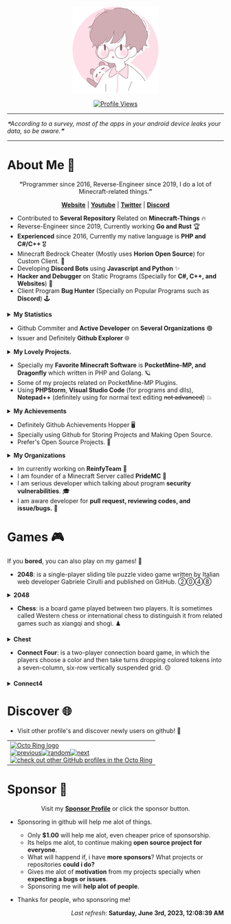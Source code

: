<p align="center"><a href="https://github.com/xqwtxon"><img src="https://github.com/xqwtxon/xqwtxon/blob/profile/circle_icon.png"></a></p>

<p align="center"><a href="https://github.com/xqwtxon"><img src="https://komarev.com/ghpvc/?username=xqwtxon&style=for-the-badge&color=brightgreen&label=Profile+Views" alt="Profile Views"></a></p>
<hr>

<!--STARTS_HERE_QUOTE_README-->
<i>❝According to a survey, most of the apps in your android device leaks your data, so be aware.❞</i>
<!--ENDS_HERE_QUOTE_README-->

<hr>

# About Me 👋
<p align="center"><b>“</b>Programmer since 2016, Reverse-Engineer since 2019, I do a lot of Minecraft-related things.<b>”</b></p>
<p align="center"><b><a href="https://xqwtxon.ml/" alt="My Website and Blogs">Website</a></b> | <b><a href="https://xqwtxon.cf/?p=youtube" alt="My Youtube Channel">Youtube</a></b> | <b><a href="https://xqwtxon.cf/?p=twitter" alt="twitter">Twitter</a></b> | <b><a href="https://xqwtxon.cf/?p=discord" alt="My Discord Account">Discord</a></b></p>

- Contributed to **Several Repository** Related on **Minecraft-Things** 🔥
- Reverse-Engineer since 2019, Currently working **Go and Rust** 🏆
- **Experienced** since 2016, Currently my native language is **PHP and C#/C++** 🎖
- Minecraft Bedrock Cheater (Mostly uses **Horion Open Source**) for Custom Client. 🏓
- Developing **Discord Bots** using **Javascript and Python** ✨
- **Hacker and Debugger** on Static Programs (Specially for **C#, C++, and Websites**) 🎯
- Client Program **Bug Hunter** (Specially on Popular Programs such as **Discord**) 🕹

<details>
   <summary><b>My Statistics</b></summary>

   ## Github Statistics
   [![](https://github-readme-stats.vercel.app/api?username=xqwtxon&count_private=true&show_icons=true)](https://github.com/xqwtxon)
   [![](https://github.com/xqwtxon/xqwtxon/blob/profile/generated/overview.svg)](https://github.com/xqwtxon)
   ## Top Languages
   [![](https://github.com/xqwtxon/xqwtxon/blob/profile/generated/languages.svg)](https://github.com/xqwtxon)
   [![](https://github-readme-stats-eight-theta.vercel.app/api/top-langs/?username=xqwtxon&layout=compact&langs_count=20&hide_border=true&hide=css,html)](https://github.com/xqwtxon)
   [![](https://github-readme-stats.vercel.app/api/top-langs/?username=xqwtxon&layout=compact&langs_count=10)](https://github.com/xqwtxon)
   ## My Trophy
   [![](https://github-profile-trophy.vercel.app/?username=xqwtxon&column=-1)](https://github.com/xqwtxon)
   ## Wakatime
   [![](https://github-readme-stats.vercel.app/api/wakatime?username=xqwtxon)](https://github.com/xqwtxon)
   ## Streak
   [![](https://github-readme-streak-stats.herokuapp.com/?user=xqwtxon)](https:/github.com/xqwtxon)
   ## Metrics
   [![](https://github.com/xqwtxon/xqwtxon/blob/profile/github-metrics.svg)](https://github.com/xqwtxon)
   ## Discord Status
   [![](https://lanyard.cnrad.dev/api/975611185418371072?idle_message=Probably+Sleeping...)](https://discord.com/users/975611185418371072)
   ## Spotify Status
   [![](https://spotify-github-profile.vercel.app/api/view?uid=314pxd4hm2ciabk647tkanhdjisi&cover_image=true&theme=default&bar_color=53b14f&bar_color_cover=false)](https://spotify-github-profile.vercel.app/api/view?uid=314pxd4hm2ciabk647tkanhdjisi&redirect=true)
   ## Github Contribution Graph
   [![](https://github.com/xqwtxon/xqwtxon/blob/profile/github-contribution-grid-snake.svg)](https://github.com/xqwtxon)
   [![](https://activity-graph.herokuapp.com/graph?username=xqwtxon&theme=github)](https://github.com/xqwtxon)
   [![](https://github.com/xqwtxon/xqwtxon/blob/profile/profile-3d-contrib/profile-season-animate.svg)](https://github.com/xqwtxon)
</details>

- Github Commiter and **Active Developer** on **Several Organizations** 🟢
- Issuer and Definitely **Github Explorer** 🌐

<details>
   <summary><b>My Lovely Projects.</b></summary>

   ## Favorate Projects
   [![](https://github-readme-stats.vercel.app/api/pin/?username=ReinfyTeam&repo=ProfanityFilter&show_owner=true)](https://github.com/ReinfyTeam/ProfanityFilter)
   [![](https://github-readme-stats.vercel.app/api/pin/?username=ReinfyTeam&repo=ReinfyBot&show_owner=true)](https://github.com/ReinfyTeam/ReinfyBot)
   [![](https://github-readme-stats.vercel.app/api/pin/?username=xqwtxon&repo=Terroror.js&show_owner=true)](https://github.com/xqwtxon/Terroror.js)
   [![](https://github-readme-stats.vercel.app/api/pin/?username=xqwtxon&repo=QwertyClicker&show_owner=true)](https://github.com/xqwtxon/QwertyClicker)
   [![](https://github-readme-stats.vercel.app/api/pin/?username=PrideMC&repo=Minetrack&show_owner=true)](https://github.com/PrideMC/Minetrack)
   [![](https://github-readme-stats.vercel.app/api/pin/?username=xqwtxon&repo=CLI&show_owner=true)](https://github.com/xqwtxon/CLI)
   [![](https://github-readme-stats.vercel.app/api/pin/?username=xqwtxon&repo=CLI.sh&show_owner=true)](https://github.com/xqwtxon/CLI.sh)
   [![](https://github-readme-stats.vercel.app/api/pin/?username=xqwtxon&repo=Logger&show_owner=true)](https://github.com/xqwtxon/Logger)
   [![](https://github-readme-stats.vercel.app/api/pin/?username=xqwtxon&repo=wlk&show_owner=true)](https://github.com/xqwtxon/wlk)

</details>

- Specially my **Favorite Minecraft Software** is **PocketMine-MP, and Dragonfly** which written in PHP and Golang. 🪐
- Some of my projects related on PocketMine-MP Plugins.
- Using **PHPStorm**, **Visual Studio Code** (for programs and dlls), **Notepad++** (definitely using for normal text editing ~~not advanced~~) 💥

<details>
    <summary><b>My Achievements</b></summary>

   ## Github Achievements
   | Name | Date | Tier | Icon | Status |
   |------|------|----------|---------|---------|
   | [YOLO](https://github.com/xqwtxon?achievement=yolo&tab=achievements) |`Jul 19`|   **100%**   |   ![](https://github.githubassets.com/images/modules/profile/achievements/yolo-default.png)      |    ✔  |
   |  [Pull Shark](https://github.com/xqwtxon?achievement=pull-shark&tab=achievements)    |  `May 14`    |  **x2** | ![](https://github.githubassets.com/images/modules/profile/achievements/pull-shark-default.png)       |     ✔    |
   |   [QuickDraw](https://github.com/xqwtxon?achievement=quickdraw&tab=achievements)   |   `Apr 13`  |     **100%**     |    ![](https://github.githubassets.com/images/modules/profile/achievements/quickdraw-default.png)     |   ✔      |
   | [Pair Extraordinaire](https://github.com/xqwtxon?achievement=pair-extraordinaire&tab=achievements) | `Aug 5` | **x1** | ![](https://github.githubassets.com/images/modules/profile/achievements/pair-extraordinaire-default.png) | ✔ |
   | [Galaxy Brain](https://github.com/xqwtxon?achievement=galaxy-brain&tab=achievements) | `Aug 5` | **x3** | ![](https://github.githubassets.com/images/modules/profile/achievements/galaxy-brain-default.png) | ✔ |

</details>

- Definitely Github Achievements Hopper 🖥
- Specially using Github for Storing Projects and Making Open Source.
- Prefer's Open Source Projects. 💖

<details>
    <summary><b>My Organizations</b></summary>

  ## Organizations
  | Name | Date | Status | Logo | Rank |
  |------|------|--------|---------|------|
  |[`@ReinfyTeam`](https://github.com/ReinfyTeam)|`Jul 17`|✔|![](https://avatars.githubusercontent.com/u/109064156?s=200&v=4)|Owner|
  |[`@PrideMC`](https://github.com/PrideMC)|`Feb 12`|✔|![](https://avatars.githubusercontent.com/u/100106234?s=200&v=4)|Founder|
  |[`@Minco-Inc`](https://github.com/Minco-Inc)|`Apr 17`|✔|![](https://avatars.githubusercontent.com/u/93022369?s=200&v=4)|Member|
  |[`@xqwtxon-pm-pl`](https://github.com/xqwtxon-pm-pl)|`Sept 4`|✔|![](https://avatars.githubusercontent.com/u/112790582?s=200&v=4)|Founder
  |[`@sjtwp`](https://github.com/sjtwp)|`Oct 8`|✔|![](https://avatars.githubusercontent.com/u/115359241?s=200&v=4)|Founder

</details>

- Im currently working on **ReinfyTeam** 💼
- I am founder of a Minecraft Server called **PrideMC** 👑
- I am serious developer which talking about program **security vulnerabilities**. 🎓
- I am aware developer for **pull request, reviewing codes, and issue/bugs.** 🎩

# Games 🎮
If you **bored**, you can also play on my games! 🥱
- **2048**: is a single-player sliding tile puzzle video game written by Italian web developer Gabriele Cirulli and published on GitHub. ②⓪④⑧
<details>
    <summary><b>2048</b></summary>
    

  ## 2048
  - **Game in progress. This is a public game of 2048. Anyone can play.** <br>
  - **It's your turn, click on a button below the board!** <br>

  <!-- 2048GameBoard -->
  <img src="https://github.com/xqwtxon/xqwtxon/blob/profile/Data/gameboard.png" width="500"/>
  <!-- 2048GameBoard -->

  <!-- 2048GameActions -->
  <a href="https://github.com/xqwtxon/xqwtxon/issues/new?title=2048|slideUp&body=Just+push+'Submit+new+issue'.+You+don't+need+to+do+anything+else."> <img src="https://github.com/xqwtxon/xqwtxon/blob/profile/Assets/slideUp.png"/> </a> <a href="https://github.com/xqwtxon/xqwtxon/issues/new?title=2048|slideDown&body=Just+push+'Submit+new+issue'.+You+don't+need+to+do+anything+else."> <img src="https://github.com/xqwtxon/xqwtxon/blob/profile/Assets/slideDown.png"/> </a> <a href="https://github.com/xqwtxon/xqwtxon/issues/new?title=2048|slideLeft&body=Just+push+'Submit+new+issue'.+You+don't+need+to+do+anything+else."> <img src="https://github.com/xqwtxon/xqwtxon/blob/profile/Assets/slideLeft.png"/> </a> <a href="https://github.com/xqwtxon/xqwtxon/issues/new?title=2048|slideRight&body=Just+push+'Submit+new+issue'.+You+don't+need+to+do+anything+else."> <img src="https://github.com/xqwtxon/xqwtxon/blob/profile/Assets/slideRight.png"/> </a>
  <!-- 2048GameActions -->

  ## 2048 Leaderboard

  <!-- 2048Ranking -->
| Players | Actions |
|---------------|:---------:|
| [@xqwtxon](https://github.com/xqwtxon) | 2 |
| [@Phqzing](https://github.com/Phqzing) | 1 |
<!-- 2048Ranking -->

</details>

- **Chess**: is a board game played between two players. It is sometimes called Western chess or international chess to distinguish it from related games such as xiangqi and shogi. ♟️

<details>
   <summary><b>Chest</b></summary>

   ## Chess
   - It's your turn to play! Move a <!-- BEGIN TURN -->white<!-- END TURN --> piece.
      - This is an open chess tournament where ANYONE can play. That's the fun part.  
  
<!-- BEGIN CHESS BOARD -->
|   | A | B | C | D | E | F | G | H |   |
|---|:-:|:-:|:-:|:-:|:-:|:-:|:-:|:-:|:-:|
| **8** | <img src="img/black/rook.png" width=50px> | <img src="img/black/knight.png" width=50px> | <img src="img/black/bishop.png" width=50px> | <img src="img/black/queen.png" width=50px> | <img src="img/black/king.png" width=50px> | <img src="img/black/bishop.png" width=50px> | <img src="img/black/knight.png" width=50px> | <img src="img/black/rook.png" width=50px> | **8** |
| **7** | <img src="img/black/pawn.png" width=50px> | <img src="img/black/pawn.png" width=50px> | <img src="img/black/pawn.png" width=50px> | <img src="img/black/pawn.png" width=50px> | <img src="img/black/pawn.png" width=50px> | <img src="img/black/pawn.png" width=50px> | <img src="img/black/pawn.png" width=50px> | <img src="img/black/pawn.png" width=50px> | **7** |
| **6** | <img src="img/blank.png" width=50px> | <img src="img/blank.png" width=50px> | <img src="img/blank.png" width=50px> | <img src="img/blank.png" width=50px> | <img src="img/blank.png" width=50px> | <img src="img/blank.png" width=50px> | <img src="img/blank.png" width=50px> | <img src="img/blank.png" width=50px> | **6** |
| **5** | <img src="img/blank.png" width=50px> | <img src="img/blank.png" width=50px> | <img src="img/blank.png" width=50px> | <img src="img/blank.png" width=50px> | <img src="img/blank.png" width=50px> | <img src="img/blank.png" width=50px> | <img src="img/blank.png" width=50px> | <img src="img/blank.png" width=50px> | **5** |
| **4** | <img src="img/blank.png" width=50px> | <img src="img/blank.png" width=50px> | <img src="img/blank.png" width=50px> | <img src="img/blank.png" width=50px> | <img src="img/blank.png" width=50px> | <img src="img/blank.png" width=50px> | <img src="img/blank.png" width=50px> | <img src="img/blank.png" width=50px> | **4** |
| **3** | <img src="img/blank.png" width=50px> | <img src="img/blank.png" width=50px> | <img src="img/blank.png" width=50px> | <img src="img/blank.png" width=50px> | <img src="img/blank.png" width=50px> | <img src="img/blank.png" width=50px> | <img src="img/blank.png" width=50px> | <img src="img/blank.png" width=50px> | **3** |
| **2** | <img src="img/white/pawn.png" width=50px> | <img src="img/white/pawn.png" width=50px> | <img src="img/white/pawn.png" width=50px> | <img src="img/white/pawn.png" width=50px> | <img src="img/white/pawn.png" width=50px> | <img src="img/white/pawn.png" width=50px> | <img src="img/white/pawn.png" width=50px> | <img src="img/white/pawn.png" width=50px> | **2** |
| **1** | <img src="img/white/rook.png" width=50px> | <img src="img/white/knight.png" width=50px> | <img src="img/white/bishop.png" width=50px> | <img src="img/white/queen.png" width=50px> | <img src="img/white/king.png" width=50px> | <img src="img/white/bishop.png" width=50px> | <img src="img/white/knight.png" width=50px> | <img src="img/white/rook.png" width=50px> | **1** |
|   | **A** | **B** | **C** | **D** | **E** | **F** | **G** | **H** |   |
<!-- END CHESS BOARD -->

   - **It's your turn to move! Choose one from the following table**
<!-- BEGIN MOVES LIST -->
|  FROM  | TO (Just click a link!) |
| :----: | :---------------------- |
| **A2** | [A3](https://github.com/xqwtxon/xqwtxon/issues/new?body=Please+do+not+change+the+title.+Just+click+%22Submit+new+issue%22.+You+don%27t+need+to+do+anything+else+%3AD&title=Chess%3A+Move+A2+to+A3), [A4](https://github.com/xqwtxon/xqwtxon/issues/new?body=Please+do+not+change+the+title.+Just+click+%22Submit+new+issue%22.+You+don%27t+need+to+do+anything+else+%3AD&title=Chess%3A+Move+A2+to+A4) |
| **B1** | [A3](https://github.com/xqwtxon/xqwtxon/issues/new?body=Please+do+not+change+the+title.+Just+click+%22Submit+new+issue%22.+You+don%27t+need+to+do+anything+else+%3AD&title=Chess%3A+Move+B1+to+A3), [C3](https://github.com/xqwtxon/xqwtxon/issues/new?body=Please+do+not+change+the+title.+Just+click+%22Submit+new+issue%22.+You+don%27t+need+to+do+anything+else+%3AD&title=Chess%3A+Move+B1+to+C3) |
| **B2** | [B3](https://github.com/xqwtxon/xqwtxon/issues/new?body=Please+do+not+change+the+title.+Just+click+%22Submit+new+issue%22.+You+don%27t+need+to+do+anything+else+%3AD&title=Chess%3A+Move+B2+to+B3), [B4](https://github.com/xqwtxon/xqwtxon/issues/new?body=Please+do+not+change+the+title.+Just+click+%22Submit+new+issue%22.+You+don%27t+need+to+do+anything+else+%3AD&title=Chess%3A+Move+B2+to+B4) |
| **C2** | [C3](https://github.com/xqwtxon/xqwtxon/issues/new?body=Please+do+not+change+the+title.+Just+click+%22Submit+new+issue%22.+You+don%27t+need+to+do+anything+else+%3AD&title=Chess%3A+Move+C2+to+C3), [C4](https://github.com/xqwtxon/xqwtxon/issues/new?body=Please+do+not+change+the+title.+Just+click+%22Submit+new+issue%22.+You+don%27t+need+to+do+anything+else+%3AD&title=Chess%3A+Move+C2+to+C4) |
| **D2** | [D3](https://github.com/xqwtxon/xqwtxon/issues/new?body=Please+do+not+change+the+title.+Just+click+%22Submit+new+issue%22.+You+don%27t+need+to+do+anything+else+%3AD&title=Chess%3A+Move+D2+to+D3), [D4](https://github.com/xqwtxon/xqwtxon/issues/new?body=Please+do+not+change+the+title.+Just+click+%22Submit+new+issue%22.+You+don%27t+need+to+do+anything+else+%3AD&title=Chess%3A+Move+D2+to+D4) |
| **E2** | [E3](https://github.com/xqwtxon/xqwtxon/issues/new?body=Please+do+not+change+the+title.+Just+click+%22Submit+new+issue%22.+You+don%27t+need+to+do+anything+else+%3AD&title=Chess%3A+Move+E2+to+E3), [E4](https://github.com/xqwtxon/xqwtxon/issues/new?body=Please+do+not+change+the+title.+Just+click+%22Submit+new+issue%22.+You+don%27t+need+to+do+anything+else+%3AD&title=Chess%3A+Move+E2+to+E4) |
| **F2** | [F3](https://github.com/xqwtxon/xqwtxon/issues/new?body=Please+do+not+change+the+title.+Just+click+%22Submit+new+issue%22.+You+don%27t+need+to+do+anything+else+%3AD&title=Chess%3A+Move+F2+to+F3), [F4](https://github.com/xqwtxon/xqwtxon/issues/new?body=Please+do+not+change+the+title.+Just+click+%22Submit+new+issue%22.+You+don%27t+need+to+do+anything+else+%3AD&title=Chess%3A+Move+F2+to+F4) |
| **G1** | [F3](https://github.com/xqwtxon/xqwtxon/issues/new?body=Please+do+not+change+the+title.+Just+click+%22Submit+new+issue%22.+You+don%27t+need+to+do+anything+else+%3AD&title=Chess%3A+Move+G1+to+F3), [H3](https://github.com/xqwtxon/xqwtxon/issues/new?body=Please+do+not+change+the+title.+Just+click+%22Submit+new+issue%22.+You+don%27t+need+to+do+anything+else+%3AD&title=Chess%3A+Move+G1+to+H3) |
| **G2** | [G3](https://github.com/xqwtxon/xqwtxon/issues/new?body=Please+do+not+change+the+title.+Just+click+%22Submit+new+issue%22.+You+don%27t+need+to+do+anything+else+%3AD&title=Chess%3A+Move+G2+to+G3), [G4](https://github.com/xqwtxon/xqwtxon/issues/new?body=Please+do+not+change+the+title.+Just+click+%22Submit+new+issue%22.+You+don%27t+need+to+do+anything+else+%3AD&title=Chess%3A+Move+G2+to+G4) |
| **H2** | [H3](https://github.com/xqwtxon/xqwtxon/issues/new?body=Please+do+not+change+the+title.+Just+click+%22Submit+new+issue%22.+You+don%27t+need+to+do+anything+else+%3AD&title=Chess%3A+Move+H2+to+H3), [H4](https://github.com/xqwtxon/xqwtxon/issues/new?body=Please+do+not+change+the+title.+Just+click+%22Submit+new+issue%22.+You+don%27t+need+to+do+anything+else+%3AD&title=Chess%3A+Move+H2+to+H4) |
<!-- END MOVES LIST -->

   ### Leaderboard
<!-- BEGIN LAST MOVES -->

| Move | Author |
| :--: | :----- |
| `Start game` | [ @xqwtxon](https://github.com/xqwtxon) |

<!-- END LAST MOVES -->

<!-- BEGIN TOP MOVES -->

| Total moves |  User  |
| :---------: | :----- |

<!-- END TOP MOVES -->

</details>

- **Connect Four**: is a two-player connection board game, in which the players choose a color and then take turns dropping colored tokens into a seven-column, six-row vertically suspended grid. 🟡

<details>
  <summary><b>Connect4</b></summary>

  ## Connect4
  - Here you can play Connect4. Just click a number under the grid to move. It's <!-- BEGIN TURN2 -->red<!-- END TURN2 --> turn.
  
  <!-- BEGIN CONNECT4 BOARD -->
|   | 1 | 2 | 3 | 4 | 5 | 6 | 7 |   |
|---|:-:|:-:|:-:|:-:|:-:|:-:|:-:|:-:|
|---|<img src="img/blank.png" width=50px> | <img src="img/blank.png" width=50px> | <img src="img/blank.png" width=50px> | <img src="img/blank.png" width=50px> | <img src="img/blank.png" width=50px> | <img src="img/blank.png" width=50px> | <img src="img/blank.png" width=50px> | |---|
|---|<img src="img/blank.png" width=50px> | <img src="img/blank.png" width=50px> | <img src="img/blank.png" width=50px> | <img src="img/blank.png" width=50px> | <img src="img/blank.png" width=50px> | <img src="img/blank.png" width=50px> | <img src="img/blank.png" width=50px> | |---|
|---|<img src="img/blank.png" width=50px> | <img src="img/blank.png" width=50px> | <img src="img/blank.png" width=50px> | <img src="img/blank.png" width=50px> | <img src="img/blank.png" width=50px> | <img src="img/blank.png" width=50px> | <img src="img/blank.png" width=50px> | |---|
|---|<img src="img/blank.png" width=50px> | <img src="img/blank.png" width=50px> | <img src="img/blank.png" width=50px> | <img src="img/blank.png" width=50px> | <img src="img/blank.png" width=50px> | <img src="img/blank.png" width=50px> | <img src="img/blank.png" width=50px> | |---|
|---|<img src="img/blank.png" width=50px> | <img src="img/blank.png" width=50px> | <img src="img/blank.png" width=50px> | <img src="img/blank.png" width=50px> | <img src="img/blank.png" width=50px> | <img src="img/blank.png" width=50px> | <img src="img/blank.png" width=50px> | |---|
|---|<img src="img/yellow.png" width=50px> | <img src="img/blank.png" width=50px> | <img src="img/blank.png" width=50px> | <img src="img/blank.png" width=50px> | <img src="img/blank.png" width=50px> | <img src="img/blank.png" width=50px> | <img src="img/blank.png" width=50px> | |---|
|   | [1](https://github.com/xqwtxon/xqwtxon/issues/new?body=Please+do+not+change+the+title.+Just+click+%22Submit+new+issue%22.+You+don%27t+need+to+do+anything+else+%3AD&title=Connect4%3A+Put+1) | [2](https://github.com/xqwtxon/xqwtxon/issues/new?body=Please+do+not+change+the+title.+Just+click+%22Submit+new+issue%22.+You+don%27t+need+to+do+anything+else+%3AD&title=Connect4%3A+Put+2) | [3](https://github.com/xqwtxon/xqwtxon/issues/new?body=Please+do+not+change+the+title.+Just+click+%22Submit+new+issue%22.+You+don%27t+need+to+do+anything+else+%3AD&title=Connect4%3A+Put+3) | [4](https://github.com/xqwtxon/xqwtxon/issues/new?body=Please+do+not+change+the+title.+Just+click+%22Submit+new+issue%22.+You+don%27t+need+to+do+anything+else+%3AD&title=Connect4%3A+Put+4) | [5](https://github.com/xqwtxon/xqwtxon/issues/new?body=Please+do+not+change+the+title.+Just+click+%22Submit+new+issue%22.+You+don%27t+need+to+do+anything+else+%3AD&title=Connect4%3A+Put+5) | [6](https://github.com/xqwtxon/xqwtxon/issues/new?body=Please+do+not+change+the+title.+Just+click+%22Submit+new+issue%22.+You+don%27t+need+to+do+anything+else+%3AD&title=Connect4%3A+Put+6) | [7](https://github.com/xqwtxon/xqwtxon/issues/new?body=Please+do+not+change+the+title.+Just+click+%22Submit+new+issue%22.+You+don%27t+need+to+do+anything+else+%3AD&title=Connect4%3A+Put+7) |   |
<!-- END CONNECT4 BOARD -->
  
  <!-- BEGIN MOVES LIST2 -->
<!-- END MOVES LIST2 -->
  
  # Leaderboard
  - Last 5 moves in this game
  <!-- BEGIN LAST MOVES2 -->

| Move | Author |
| :--: | :----- |
| `1` |  [ @xqwtxon](https://github.com/xqwtxon) | |
| `Start game` |  [ @xqwtxon](https://github.com/xqwtxon) | |

<!-- END LAST MOVES2 -->
  - Top 10 most moves across games!
  <!-- BEGIN TOP MOVES2 -->

| Total moves |  User  |
| :---------: | :----- |
| 1 |  [@xqwtxon](https://github.com/xqwtxon) | |

<!-- END TOP MOVES2 -->
</details>

# Discover 🌐
- Visit other profile's and discover newly users on github! 🙌
<table><tbody><tr><td><a href="https://octo-ring.com/"><img src="https://octo-ring.com/static/img/widget/top.png" width="99%" alt="Octo Ring logo" align="top"></a><br><a href="https://octo-ring.com/p/xqwtxon/prev"><img src="https://octo-ring.com/static/img/widget/prev.png" width="33%" alt="previous" align="top" title="previous profile"></a><a href="https://octo-ring.com/p/xqwtxon/random"><img src="https://octo-ring.com/static/img/widget/random.png" width="33%" alt="random" align="top" title="random profile"></a><a href="https://octo-ring.com/p/xqwtxon/next"><img src="https://octo-ring.com/static/img/widget/next.png" width="33%" alt="next" align="top" title="next profile"></a><br><a href="https://octo-ring.com/"><img src="https://octo-ring.com/static/img/widget/bottom.png" width="99%" alt="check out other GitHub profiles in the Octo Ring" align="top"></a></td></tr></tbody></table>

# Sponsor 🙌

<p align="center">Visit my <b><a href="https://github.com/sponsors/xqwtxon/">Sponsor Profile</a></b> or click the sponsor button.</p>

- Sponsoring in github will help me alot of things.
  - Only **$1.00** will help me alot, even cheaper price of sponsorship.
  - Its helps me alot, to continue making **open source project for everyone**.
  - What will happend if, i have **more sponsors**? What projects or repositories **could i do?**
  - Gives me alot of **motivation** from my projects specially when **expecting a bugs or issues**.
  - Sponsoring me will **help alot of people**.

- Thanks for people, who sponsoring me!
<!-- sponsors --><!-- sponsors -->

<!--RECENT_ACTIVITY:start-->
<!--RECENT_ACTIVITY:end-->
<p align="right">
<!--RECENT_ACTIVITY:last_update-->
<i>Last refresh</i>: <b>Saturday, June 3rd, 2023, 12:08:39 AM</b>
<!--RECENT_ACTIVITY:last_update_end-->
  
